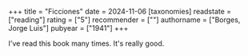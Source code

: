 +++
title = "Ficciones"
date = 2024-11-06
[taxonomies]
  readstate = ["reading"]
  rating = ["5"]
  recommender = [""]
  authorname = ["Borges, Jorge Luis"]
  pubyear = ["1941"]
+++

I've read this book many times. It's really good.